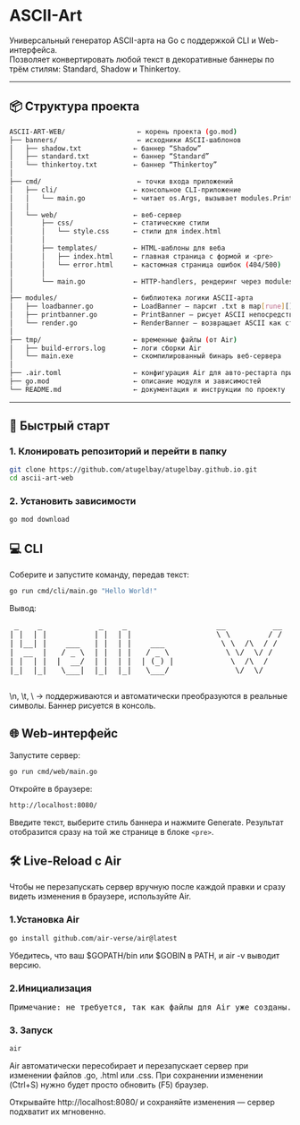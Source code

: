 # ASCII-Art

Универсальный генератор ASCII-арта на Go с поддержкой CLI и Web-интерфейса.  
Позволяет конвертировать любой текст в декоративные баннеры по трём стилям: Standard, Shadow и Thinkertoy.

---

## 📦 Структура проекта
```bash
ASCII-ART-WEB/                  ← корень проекта (go.mod)
├── banners/                    ← исходники ASCII-шаблонов
│   ├── shadow.txt             ← баннер “Shadow”
│   ├── standard.txt           ← баннер “Standard”
│   └── thinkertoy.txt         ← баннер “Thinkertoy”
│
├── cmd/                        ← точки входа приложений
│   ├── cli/                   ← консольное CLI-приложение
│   │   └── main.go            ← читает os.Args, вызывает modules.PrintBanner
│   │
│   └── web/                   ← веб-сервер
│       ├── css/               ← статические стили
│       │   └── style.css      ← стили для index.html
│       │
│       ├── templates/         ← HTML-шаблоны для веба
│       │   ├── index.html     ← главная страница с формой и <pre>
│       │   └── error.html     ← кастомная страница ошибок (404/500)
│       │
│       └── main.go            ← HTTP-handlers, рендеринг через modules.RenderBanner
│
├── modules/                   ← библиотека логики ASCII-арта
│   ├── loadbanner.go          ← LoadBanner — парсит .txt в map[rune][]string
│   ├── printbanner.go         ← PrintBanner — рисует ASCII непосредственно в stdout
│   └── render.go              ← RenderBanner — возвращает ASCII как строку для Web
│
├── tmp/                       ← временные файлы (от Air)
│   ├── build-errors.log       ← логи сборки Air
│   └── main.exe               ← скомпилированный бинарь веб-сервера
│
├── .air.toml                  ← конфигурация Air для авто-рестарта при изменениях
├── go.mod                     ← описание модуля и зависимостей
└── README.md                  ← документация и инструкции по проекту
```

---

## 🚀 Быстрый старт

### 1. Клонировать репозиторий и перейти в папку
```bash
git clone https://github.com/atugelbay/atugelbay.github.io.git
cd ascii-art-web
```

### 2. Установить зависимости
```bash
go mod download
```

## 💻 CLI

Соберите и запустите команду, передав текст:
```bash
go run cmd/cli/main.go "Hello World!"
```
Вывод:
<pre>
 _    _            _    _                   __          __                    _        _    _   
| |  | |          | |  | |                  \ \        / /                   | |      | |  | |  
| |__| |    ___   | |  | |    ___            \ \  /\  / /     ___     _ __   | |    __| |  | |  
|  __  |   / _ \  | |  | |   / _ \            \ \/  \/ /     / _ \   | '__|  | |   / _` |  | |  
| |  | |  |  __/  | |  | |  | (_) |            \  /\  /     | (_) |  | |     | |  | (_| |  |_|  
|_|  |_|   \___|  |_|  |_|   \___/              \/  \/       \___/   |_|     |_|   \__,_|  (_)  
                                                                                                
</pre>
\n, \t, \\ → поддерживаются и автоматически преобразуются в реальные символы.
Баннер рисуется в консоль.

## 🌐 Web-интерфейс

Запустите сервер:
```bash
go run cmd/web/main.go
```

Откройте в браузере:
```bash
http://localhost:8080/
```
Введите текст, выберите стиль баннера и нажмите Generate.
Результат отобразится сразу на той же странице в блоке `<pre>`.

## 🛠️ Live-Reload с Air
Чтобы не перезапускать сервер вручную после каждой правки и сразу видеть изменения в браузере, используйте Air.

### 1.Установка Air

```bash
go install github.com/air-verse/air@latest
```
Убедитесь, что ваш $GOPATH/bin или $GOBIN в PATH, и air -v выводит версию.

### 2.Инициализация
<pre>Примечание: не требуется, так как файлы для Air уже созданы.</pre>

### 3. Запуск

```bash
air
```
Air автоматически пересобирает и перезапускает сервер при изменении файлов .go, .html или .css.
При сохранении изменении (Ctrl+S) нужно будет просто обновить (F5) браузер.

Открывайте http://localhost:8080/ и сохраняйте изменения — сервер подхватит их мгновенно.

